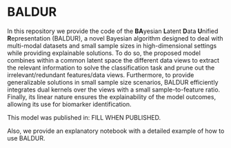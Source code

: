 # BALDUR

In this repository we provide the code of the **BA**yesian **L**atent **D**ata **U**nified **R**epresentation (BALDUR), a novel Bayesian algorithm designed to deal with multi-modal datasets and small sample sizes in high-dimensional settings while providing explainable solutions. To do so, the proposed model combines within a common latent space the different data views to extract the relevant information to solve the classification task and prune out the irrelevant/redundant features/data views. Furthermore, to provide generalizable solutions in small sample size scenarios, BALDUR efficiently integrates dual kernels over the views with a small sample-to-feature ratio. Finally, its linear nature ensures the explainability of the model outcomes, allowing its use for biomarker identification.

This model was published in: FILL WHEN PUBLISHED.

Also, we provide an explanatory notebook with a detailed example of how to use BALDUR.

